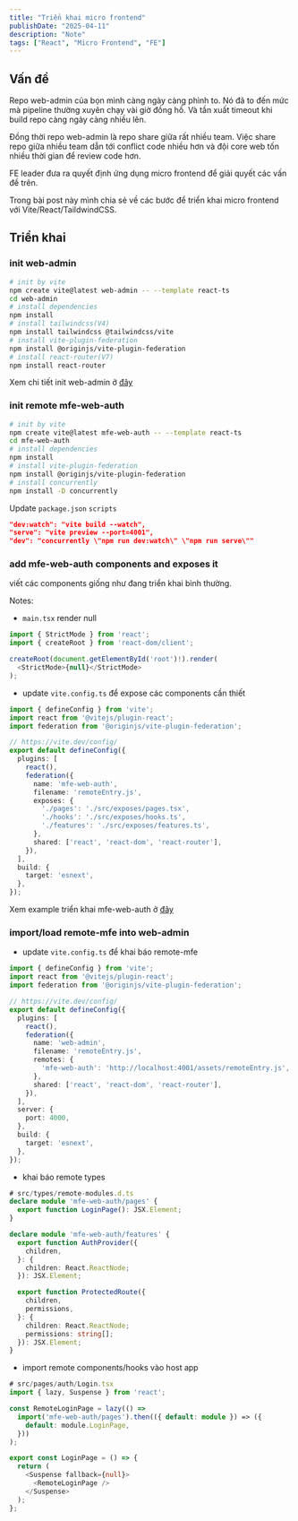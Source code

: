 ```yaml
---
title: "Triển khai micro frontend"
publishDate: "2025-04-11"
description: "Note"
tags: ["React", "Micro Frontend", "FE"]
---
```


## Vấn đề

Repo web-admin của bọn mình càng ngày càng phình to.
Nó đã to đến mức mà pipeline thường xuyên chạy vài giờ đồng hồ.
Và tần xuất timeout khi build repo càng ngày càng nhiều lên.

Đồng thời repo web-admin là repo share giữa rất nhiều team.
Việc share repo giữa nhiều team dẫn tới conflict code nhiều hơn và đội core web tốn nhiều thời gian để review code hơn.

FE leader đưa ra quyết định ứng dụng micro frontend để giải quyết các vấn đề trên.

Trong bài post này mình chia sẻ về các bước để triển khai micro frontend với Vite/React/TaildwindCSS.

## Triển khai

### init web-admin

```bash
# init by vite
npm create vite@latest web-admin -- --template react-ts
cd web-admin
# install dependencies
npm install
# install tailwindcss(V4)
npm install tailwindcss @tailwindcss/vite
# install vite-plugin-federation
npm install @originjs/vite-plugin-federation
# install react-router(V7)
npm install react-router
```

Xem chi tiết init web-admin ở [đây](https://github.com/anhnt160190/mfe-example/commit/ab9a4cd05fb40e5141db341197f5c7035286bf28)

### init remote mfe-web-auth

```bash
# init by vite
npm create vite@latest mfe-web-auth -- --template react-ts
cd mfe-web-auth
# install dependencies
npm install
# install vite-plugin-federation
npm install @originjs/vite-plugin-federation
# install concurrently
npm install -D concurrently
```

Update `package.json` `scripts`

```json
"dev:watch": "vite build --watch",
"serve": "vite preview --port=4001",
"dev": "concurrently \"npm run dev:watch\" \"npm run serve\""
```

### add mfe-web-auth components and exposes it

viết các components giống như đang triển khai bình thường.

Notes:

- `main.tsx` render null

```ts
import { StrictMode } from 'react';
import { createRoot } from 'react-dom/client';

createRoot(document.getElementById('root')!).render(
  <StrictMode>{null}</StrictMode>
);
```

- update `vite.config.ts` để expose các components cần thiết

```ts
import { defineConfig } from 'vite';
import react from '@vitejs/plugin-react';
import federation from '@originjs/vite-plugin-federation';

// https://vite.dev/config/
export default defineConfig({
  plugins: [
    react(),
    federation({
      name: 'mfe-web-auth',
      filename: 'remoteEntry.js',
      exposes: {
        './pages': './src/exposes/pages.tsx',
        './hooks': './src/exposes/hooks.ts',
        './features': './src/exposes/features.ts',
      },
      shared: ['react', 'react-dom', 'react-router'],
    }),
  ],
  build: {
    target: 'esnext',
  },
});
```

Xem example triển khai mfe-web-auth ở [đây](https://github.com/anhnt160190/mfe-example/pull/1)

### import/load remote-mfe into web-admin

- update `vite.config.ts` để khai báo remote-mfe

```ts
import { defineConfig } from 'vite';
import react from '@vitejs/plugin-react';
import federation from '@originjs/vite-plugin-federation';

// https://vite.dev/config/
export default defineConfig({
  plugins: [
    react(),
    federation({
      name: 'web-admin',
      filename: 'remoteEntry.js',
      remotes: {
        'mfe-web-auth': 'http://localhost:4001/assets/remoteEntry.js',
      },
      shared: ['react', 'react-dom', 'react-router'],
    }),
  ],
  server: {
    port: 4000,
  },
  build: {
    target: 'esnext',
  },
});
```

- khai báo remote types

```ts
# src/types/remote-modules.d.ts
declare module 'mfe-web-auth/pages' {
  export function LoginPage(): JSX.Element;
}

declare module 'mfe-web-auth/features' {
  export function AuthProvider({
    children,
  }: {
    children: React.ReactNode;
  }): JSX.Element;

  export function ProtectedRoute({
    children,
    permissions,
  }: {
    children: React.ReactNode;
    permissions: string[];
  }): JSX.Element;
}
```

- import remote components/hooks vào host app

```ts
# src/pages/auth/Login.tsx
import { lazy, Suspense } from 'react';

const RemoteLoginPage = lazy(() =>
  import('mfe-web-auth/pages').then(({ default: module }) => ({
    default: module.LoginPage,
  }))
);

export const LoginPage = () => {
  return (
    <Suspense fallback={null}>
      <RemoteLoginPage />
    </Suspense>
  );
};
```
